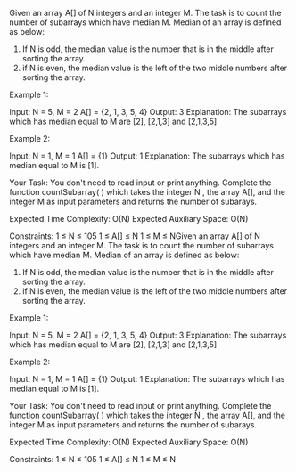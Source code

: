 Given an array A[] of N integers and an integer M. The task is to count the number of subarrays which have median M.
Median of an array is defined as below:

1. If N is odd, the median value is the number that is in the middle after sorting the array.
2. if N is even, the median value is the left of the two middle numbers after sorting the array. 

Example 1:

Input:
N = 5, M = 2
A[] = {2, 1, 3, 5, 4}
Output: 
3
Explanation: 
The subarrays which has median equal to M
are [2], [2,1,3] and [2,1,3,5]

Example 2:

Input:
N = 1, M = 1
A[] = {1}
Output: 
1
Explanation: 
The subarrays which has median equal to M
is [1].

Your Task: 
You don't need to read input or print anything. Complete the function countSubarray( ) which takes the integer N , the array A[], and the integer M as input parameters and returns the number of subarays. 

Expected Time Complexity: O(N)
Expected Auxiliary Space: O(N)

Constraints:
1 ≤ N ≤ 105
1 ≤ A[] ≤ N
1 ≤ M ≤ NGiven an array A[] of N integers and an integer M. The task is to count the number of subarrays which have median M.
Median of an array is defined as below:

1. If N is odd, the median value is the number that is in the middle after sorting the array.
2. if N is even, the median value is the left of the two middle numbers after sorting the array. 

Example 1:

Input:
N = 5, M = 2
A[] = {2, 1, 3, 5, 4}
Output: 
3
Explanation: 
The subarrays which has median equal to M
are [2], [2,1,3] and [2,1,3,5]

Example 2:

Input:
N = 1, M = 1
A[] = {1}
Output: 
1
Explanation: 
The subarrays which has median equal to M
is [1].

Your Task: 
You don't need to read input or print anything. Complete the function countSubarray( ) which takes the integer N , the array A[], and the integer M as input parameters and returns the number of subarays. 

Expected Time Complexity: O(N)
Expected Auxiliary Space: O(N)

Constraints:
1 ≤ N ≤ 105
1 ≤ A[] ≤ N
1 ≤ M ≤ N
